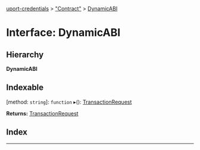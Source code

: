 [uport-credentials](../README.md) > ["Contract"](../modules/_contract_.md) > [DynamicABI](../interfaces/_contract_.dynamicabi.md)

# Interface: DynamicABI

## Hierarchy

**DynamicABI**

## Indexable

\[method: `string`\]:&nbsp;`function`
▸(): [TransactionRequest](_contract_.transactionrequest.md)

**Returns:** [TransactionRequest](_contract_.transactionrequest.md)

## Index

---

